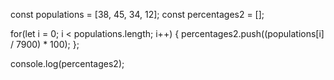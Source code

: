 const populations = [38, 45, 34, 12];
const percentages2 = [];

for(let i = 0; i < populations.length; i++) {
    percentages2.push((populations[i] / 7900) * 100);
};

console.log(percentages2);

